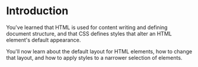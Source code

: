 # Introduction

You've learned that HTML is used for content writing and defining document structure, and that CSS defines styles that alter an HTML element's default appearance.

You'll now learn about the default layout for HTML elements, how to change that layout, and how to apply styles to a narrower selection of elements.